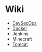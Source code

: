 # Wiki

- [DevSecOps](https://dehvcurtis.github.io/Wiki/DevSecOps/)
- [Docker](https://dehvcurtis.github.io/Wiki/Docker)
- Jenkins
- Minecraft
- [Tomcat](https://dehvcurtis.github.io/Wiki/Tomcat)
